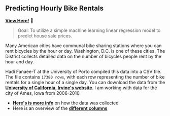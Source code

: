 ## Predicting Hourly Bike Rentals
**[View Here!](https://nbviewer.jupyter.org/github/epatter1/Predicting-Bike-Rentals/blob/master/Predicting%20Bike%20Rentals.ipynb)** :eyes:

> Goal: To utilize a simple machine learning linear regression model to predict house sale prices.

Many American cities have communal bike sharing stations where you can rent bicycles by the hour or day. Washington, D.C. is one of these cities. The District collects detailed data on the number of bicycles people rent by the hour and day.

Hadi Fanaee-T at the University of Porto compiled this data into a CSV file. The file contains `17380 rows`, with each row representing the number of bike rentals for a single hour of a single day. You can download the data from the **[University of California, Irvine's website](http://archive.ics.uci.edu/ml/datasets/Bike+Sharing+Dataset)**. I am working with data for the city of Ames, Iowa from 2006-2010.

* **[Here's is more info](https://www.tandfonline.com/doi/abs/10.1080/10691898.2011.11889627)** on how the data was collected
* Here is an overview of the **[different columns](https://s3.amazonaws.com/dq-content/307/data_description.txt)**
